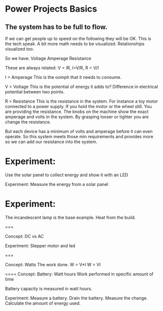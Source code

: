 # Power Projects Basics

## The system has to be full to flow.


If we can get people up to speed on the following they will be OK. This is the tech speak. A bit more math needs to be visualized. Relationships visualized too.


So we have:
Voltage
Amperage
Resistance

These are always related:
V = IR, I=V/R, R = V/I

I = Amperage
This is the oomph that it needs to consume. 

V = Voltage
This is the potential of energy it adds to?
Difference in electrical potential between two points.

R = Resistance
This is the resistance in the system. For instance a toy motor connected to a power supply. If you hold the motor or the wheel still. You are providing the resistance. The knobs on the machine show the exact amperage and volts in the system. By grasping looser or tighter you are change the resistance.


But each device has a minimum of volts and amperage before it can even operate. So this system meets those min requirements and provides more so we can add our resistance into the system.


# Experiment:
Use the solar panel to collect energy and show it with an LED

Experiment:
Measure the energy from a solar panel


# Experiment:
The incandescent lamp is the base example.  Heat from the build.


===

Concept:
DC vs AC

Experiment:
Stepper motor and led

===

Concept: Watts
The work done.
W = V*I
W = VI

====
Concept: Battery:  Watt hours
Work performed in specific amount of time

Battery capacity is measured in watt hours. 

Experiment:
Measure a battery.
Drain the battery.
Measure the change.
Calculate the amount of energy used.

